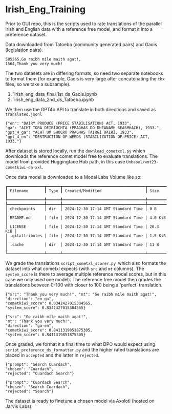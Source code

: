 # Irish_Eng_Training
Prior to GUI repo, this is the scripts used to rate  translations of the parallel Irish and English data with a reference free model, and format it into a preference dataset.


Data downloaded from Tatoeba (community generated pairs) and Gaois (legislation pairs).

```
585265,Go raibh míle maith agat!,
1564,Thank you very much!
```

The two datasets are in differing formats, so need two separate notebooks to format them (for example, Gaois is very large after concatenating the `thx` files, so we take a subsample).

1. `irish_eng_data_final_1st_ds_Gaois.ipynb
2. `irish_eng_data_2nd_ds_Tatoeba.ipynb

We then use the GPT4o API to translate in both directions and saved as `translated.jsonl`

```
{"en": "DAIRY PRODUCE (PRICE STABILISATION) ACT, 1933", 
"ga": "ACHT TORA DÉIRÍOCHTA (PRAGHAS DO DHÉANAMH SEASMHACH), 1933.", 
"gpt_4_ga": "ACHT UM SHOCRÚ PRAGHAS TÁIRGÍ DAIRÍ, 1933", 
"gpt_4_en": "DESTRUCTION OF WEEDS (STABILIZATION OF PRICE) ACT, 1933."}
```

After dataset is stored locally, run the `download_cometxxl.py` which downloads the reference comet model free to evaluate translations. The model from provided Huggingface Hub path, in this case `Unbabel/wmt23-cometkiwi-da-xxl`.

Once data model is downloaded to a Modal Labs Volume like so:

```
┏━━━━━━━━━━━━━━━━┳━━━━━━┳━━━━━━━━━━━━━━━━━━━━━━━━━━━━━━━━━━━━┳━━━━━━━━━━┓
┃ Filename       ┃ Type ┃ Created/Modified                   ┃ Size     ┃
┡━━━━━━━━━━━━━━━━╇━━━━━━╇━━━━━━━━━━━━━━━━━━━━━━━━━━━━━━━━━━━━╇━━━━━━━━━━┩
┡━━━━━━━━━━━━━━━━╇━━━━━━╇━━━━━━━━━━━━━━━━━━━━━━━━━━━━━━━━━━━━╇━━━━━━━━━━┩
│ checkpoints    │ dir  │ 2024-12-30 17:14 GMT Standard Time │ 0 B      │
│ README.md      │ file │ 2024-12-30 17:14 GMT Standard Time │ 4.0 KiB  │
│ LICENSE        │ file │ 2024-12-30 17:14 GMT Standard Time │ 20.3 KiB │
│ .gitattributes │ file │ 2024-12-30 17:14 GMT Standard Time │ 1.5 KiB  │
│ .cache         │ dir  │ 2024-12-30 17:14 GMT Standard Time │ 11 B     │
└────────────────┴──────┴────────────────────────────────────┴──────────┘
```

We grade the translations `script_cometxl_scorer.py `which also formats the dataset into what cometxl expects (with `src` and `mt` columns). The `system_score` is there to average multiple reference model scores, but in this case we only used one model). The reference free model then grades the translations between 0-100 with closer to 100 being a 'perfect' translation.

```
{"src": "Thank you very much!", "mt": "Go raibh míle maith agat!", 
"direction": "en-ga", 
"cometkiwi_score": 0.8342427015304565, 
"system_score": 0.8342427015304565}

{"src": "Go raibh míle maith agat!", 
"mt": "Thank you very much!",
"direction": "ga-en",
"cometkiwi_score": 0.8411319851875305,
"system_score": 0.8411319851875305}
```

Once graded, we format it a final time to what DPO would expect using `script_preference_ds_formatter.py` and the higher rated translations are placed in `accepted` and the latter in `rejected`. 

```
{"prompt": "Search Cuardach", 
"chosen": "Cuardach", 
"rejected": "Cuardach Search"}

{"prompt": "Cuardach Search", 
"chosen": "Search Cuardach", 
"rejected": "Search"}
```

The dataset is ready to finetune a chosen model via Axolotl (hosted on Jarvis Labs).
